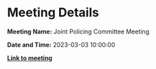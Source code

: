 # Meeting Details

**Meeting Name:** Joint Policing Committee Meeting

**Date and Time:** 2023-03-03 10:00:00

**<a href="https://www.limerick.ie/council/whats-on/joint-policing-committee-meeting-17" target="_blank">Link to meeting</a>**
